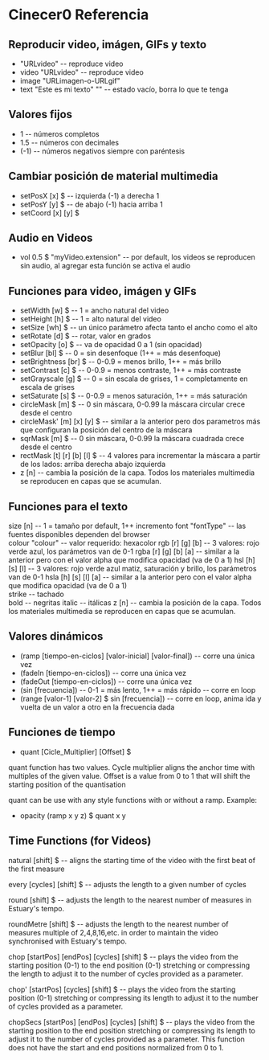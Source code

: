# Cinecer0 Referencia

## Reproducir video, imágen, GIFs y texto

+ "URLvideo" -- reproduce video
+ video "URLvideo" -- reproduce video 
+ image "URLimagen-o-URLgif"  
+ text "Este es mi texto" 
"" -- estado vacío, borra lo que te tenga 

## Valores fijos

+ 1 -- números completos  
+ 1.5 -- números con decimales 
+ (-1) -- números negativos siempre con paréntesis

## Cambiar posición de material multimedia

+ setPosX [x] $ -- izquierda (-1) a derecha 1  
+ setPosY [y] $ -- de abajo (-1) hacia arriba 1  
+ setCoord [x] [y] $

## Audio en Videos

+ vol 0.5 $ "myVideo.extension" -- por default, los videos se reproducen sin audio, al agregar esta función se activa el audio  

## Funciones para video, imágen y GIFs

+ setWidth [w] $ -- 1 = ancho natural del video
+ setHeight [h] $ -- 1 = alto natural del video  
+ setSize [wh] $ -- un único parámetro afecta tanto el ancho como el alto 
+ setRotate [d] $ -- rotar, valor en grados  
+ setOpacity [o] $ -- va de opacidad 0 a 1 (sin opacidad)  
+ setBlur [bl] $ -- 0 = sin desenfoque (1++ = más desenfoque)  
+ setBrightness [br] $ --  0-0.9 = menos brillo, 1++ = más brillo  
+ setContrast [c] $ -- 0-0.9 = menos contraste, 1++ = más contraste  
+ setGrayscale [g] $ -- 0 = sin escala de grises, 1 = completamente en escala de grises  
+ setSaturate [s] $ -- 0-0.9 = menos saturación, 1++ = más saturación
+ circleMask [m] $ -- 0 sin máscara, 0-0.99 la máscara circular crece desde el centro  
+ circleMask' [m] [x] [y] $ -- similar a la anterior pero dos parametros más que configuran la posición del centro de la máscara
+ sqrMask [m] $ -- 0 sin máscara, 0-0.99 la máscara cuadrada crece desde el centro   
+ rectMask [t] [r] [b] [l] $ -- 4 valores para incrementar la máscara a partir de los lados: arriba derecha abajo izquierda 
+ z [n] -- cambia la posición de la capa. Todos los materiales multimedia se reproducen en capas que se acumulan.  

## Funciones para el texto

size [n] -- 1 = tamaño por default, 1++ incremento 
font "fontType" -- las fuentes disponibles dependen del browser  
colour "colour" -- valor requerido: hexacolor
rgb [r] [g] [b] -- 3 valores: rojo verde azul, los parámetros van de 0-1
rgba [r] [g] [b] [a] -- similar a la anterior pero con el valor alpha que modifica opacidad (va de 0 a 1) 
hsl [h] [s] [l] -- 3 valores: rojo verde azul matiz, saturación y brillo, los parámetros van de 0-1
hsla [h] [s] [l] [a] -- similar a la anterior pero con el valor alpha que modifica opacidad (va de 0 a 1)  
strike -- tachado  
bold -- negritas 
italic -- itálicas 
z [n] -- cambia la posición de la capa. Todos los materiales multimedia se reproducen en capas que se acumulan. 

## Valores dinámicos

+ (ramp [tiempo-en-ciclos] [valor-inicial] [valor-final]) -- corre una única vez
+ (fadeIn [tiempo-en-ciclos]) -- corre una única vez
+ (fadeOut [tiempo-en-ciclos]) -- corre una única vez 
+ (sin [frecuencia]) -- 0-1 = más lento, 1++ = más rápido -- corre en loop
+ (range [valor-1] [valor-2] $ sin [frecuencia]) -- corre en loop, anima ida y vuelta de un valor a otro en la frecuencia dada

## Funciones de tiempo

+ quant [Cicle_Multiplier] [Offset] $  

quant function has two values. Cycle multiplier aligns the anchor time with multiples of the given value. Offset is a value from 0 to 1 that will shift the starting position of the quantisation  

quant can be use with any style functions with or without a ramp. Example:  
+ opacity (ramp x y z) $ quant x y  

## Time Functions (for Videos)

natural [shift] $ -- aligns the starting time of the video with the first beat of the first measure  

every [cycles] [shift] $ -- adjusts the length to a given number of cycles  

round [shift] $ -- adjusts the length to the nearest number of measures in Estuary's tempo.  

roundMetre [shift] $ -- adjusts the length to the nearest number of measures multiple of 2,4,8,16,etc. in order to maintain the video synchronised with Estuary's tempo.  

chop [startPos] [endPos] [cycles] [shift] $ -- plays the video from the starting position (0-1) to the end position (0-1) stretching or compressing the length to adjust it to the number of cycles provided as a parameter.  

chop' [startPos] [cycles] [shift] $ --  plays the video from the starting position (0-1) stretching or compressing its length to adjust it to the number of cycles provided as a parameter.  

chopSecs [startPos] [endPos] [cycles] [shift] $ -- plays the video from the starting position to the end position stretching or compressing its length to adjust it to the number of cycles provided as a parameter. This function does not have the start and end positions normalized from 0 to 1.  
